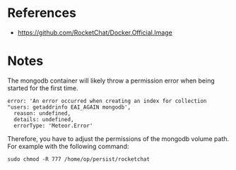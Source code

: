 # References

- https://github.com/RocketChat/Docker.Official.Image

# Notes

The mongodb container will likely throw a permission error when being started for the first time.

````
error: 'An error occurred when creating an index for collection "users: getaddrinfo EAI_AGAIN mongodb',
  reason: undefined,
  details: undefined,
  errorType: 'Meteor.Error'
````

Therefore, you have to adjust the permissions of the mongodb volume path. For example with the following command:

````
sudo chmod -R 777 /home/op/persist/rocketchat
````
